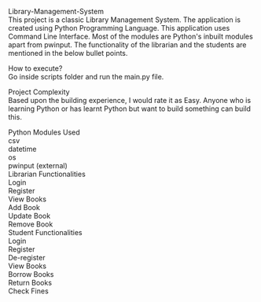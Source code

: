 Library-Management-System<br />
This project is a classic Library Management System. The application is created using Python Programming Language. This application uses Command Line Interface. Most of the modules are Python's inbuilt modules apart from pwinput. The functionality of the librarian and the students are mentioned in the below bullet points.<br />

How to execute?<br />
Go inside scripts folder and run the main.py file.<br />

Project Complexity<br />
Based upon the building experience, I would rate it as Easy. Anyone who is learning Python or has learnt Python but want to build something can build this.<br />

Python Modules Used<br />
csv<br />
datetime<br />
os<br />
pwinput (external)<br />
Librarian Functionalities<br />
Login<br />
Register<br />
View Books<br />
Add Book<br />
Update Book<br />
Remove Book<br />
Student Functionalities<br />
Login<br />
Register<br />
De-register<br />
View Books<br />
Borrow Books<br />
Return Books<br />
Check Fines<br />
